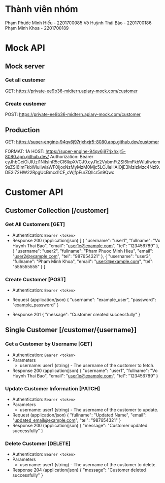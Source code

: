 # Thành viên nhóm
Phạm Phước Minh Hiếu - 2201700085
Võ Huỳnh Thái Bảo - 2201700186
Phạm Minh Khoa - 2201700189

# Mock API
## Mock server
### Get all customer
GET: https://private-ee9b36-midtern.apiary-mock.com/customer
### Create customer
POST: https://private-ee9b36-midtern.apiary-mock.com/customer
## Production
GET: https://super-engine-94qv6j97rjxhxjr5-8080.app.github.dev/customer



FORMAT: 1A
HOST: https://super-engine-94qv6j97rjxhxjr5-8080.app.github.dev/
Authorization: Bearer eyJhbGciOiJIUzI1NiIsInR5cCI6IkpXVCJ9.eyJ1c2VybmFtZSI6ImFkbWluIiwicm9sZSI6ImFkbWluIiwiaWF0IjoxNzMyMzM0Mjc5LCJleHAiOjE3MzIzMzc4Nzl9.DE2l72HW22RpgUcBmcd1CF_cWjfpFurZQIlcr5n9Qwc

# Customer API

## Customer Collection [/customer]

### Get All Customers [GET]
+ Authentication: `Bearer <token>`
+ Response 200 (application/json)
    [
        {
            "username": "user1",
            "fullname": "Vo Huynh Thai Bao",
            "email": "user1e@example.com",
            "tel": "123456789"
        },
        {
            "username": "user2",
            "fullname": "Pham Phuoc Minh Hieu",
            "email": "user2@example.com",
            "tel": "987654321"
        },
        {
            "username": "user3",
            "fullname": "Pham Minh Khoa",
            "email": "user3@example.com",
            "tel": "555555555"
        }
    ]

### Create Customer [POST]
+ Authentication: `Bearer <token>`
+ Request (application/json)
    {
        "username": "example_user",
        "password": "example_password"
    }

+ Response 201
    {
        "message": "Customer created successfully"
    }

## Single Customer [/customer/{username}]

### Get a Customer by Username [GET]
+ Authentication: `Bearer <token>`
+ Parameters
    + username: user1 (string) - The username of the customer to fetch.
+ Response 200 (application/json)
    {
        "username": "user1",
        "fullname": "Vo Huynh Thai Bao",
        "email": "user1e@example.com",
        "tel": "123456789"
    }

### Update Customer Information [PATCH]
+ Authentication: `Bearer <token>`
+ Parameters
    + username: user1 (string) - The username of the customer to update.
+ Request (application/json)
    {
        "fullname": "Updated Name",
        "email": "updated_email@example.com",
        "tel": "987654321"
    }
+ Response 200 (application/json)
    {
        "message": "Customer updated successfully"
    }

### Delete Customer [DELETE]
+ Authentication: `Bearer <token>`
+ Parameters
    + username: user1 (string) - The username of the customer to delete.
+ Response 204 (application/json)
    {
        "message": "Customer deleted successfully"
    }
